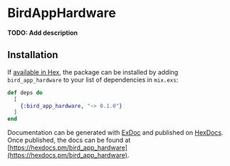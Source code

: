 # BirdAppHardware

**TODO: Add description**

## Installation

If [available in Hex](https://hex.pm/docs/publish), the package can be installed
by adding `bird_app_hardware` to your list of dependencies in `mix.exs`:

```elixir
def deps do
  [
    {:bird_app_hardware, "~> 0.1.0"}
  ]
end
```

Documentation can be generated with [ExDoc](https://github.com/elixir-lang/ex_doc)
and published on [HexDocs](https://hexdocs.pm). Once published, the docs can
be found at [https://hexdocs.pm/bird_app_hardware](https://hexdocs.pm/bird_app_hardware).

